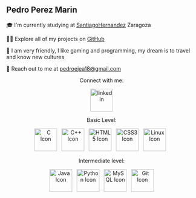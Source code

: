 Pedro Perez Marin
----------------------------------------

🎓 I'm currently studying at [SantiagoHernandez](https://www.iessantiagohernandez.com/) Zaragoza

👨‍💻 Explore all of my projects on [GitHub](https://github.com/pedroejea18?tab=repositories)

💬 I am very friendly, I like gaming and programming, my dream is to travel and know new cultures

📧 Reach out to me at pedroejea18@gmail.com

<p align="center">Connect with me:</p>

<p align="center">
  <a href="https://www.google.com" target="_blank">
    <img src="https://github.com/pedroejea18/pedroejea18/assets/88318900/247293fc-c7ed-4e34-8f88-a0ece0be5c44" alt="linkedin" width="60" height="60">
  </a>
</p>

<p align="center">Basic Level:</p>
<div align="center">
  <img src="https://raw.githubusercontent.com/jmnote/z-icons/master/svg/c.svg" alt="C Icon" width="60" height="60" style="margin-right: 8px;">
  <img src="https://raw.githubusercontent.com/jmnote/z-icons/master/svg/cpp.svg" alt="C++ Icon" width="60" height="60" style="margin-right: 8px;">
  <img src="https://github.com/pedroejea18/pedroejea18/assets/88318900/d23fc64a-7fc3-4d46-9c15-1c4d70e64645" alt="HTML5 Icon" width="60" height="60" style="margin-right: 8px;">
  <img src="https://github.com/pedroejea18/pedroejea18/assets/88318900/f7caf4bd-9504-4569-b584-f2c3ffc0286b" alt="CSS3 Icon" width="60" height="60" style="margin-right: 8px;">
  <img src="https://github.com/pedroejea18/pedroejea18/assets/88318900/062bd61e-c70f-4875-b564-837a70fe3f2a" alt="Linux Icon" width="60" height="60" style="margin-right: 8px;">
  
</div>

<p align="center">Intermediate level:</p>

<div align="center">
  <img src="https://raw.githubusercontent.com/jmnote/z-icons/master/svg/java.svg" alt="Java Icon" width="60" height="60" style="margin-right: 8px;">
  <img src="https://raw.githubusercontent.com/jmnote/z-icons/master/svg/python.svg" alt="Python Icon" width="60" height="60" style="margin-right: 8px;">
  <img src="https://github.com/pedroejea18/pedroejea18/assets/88318900/3171feb2-de9f-4c79-a205-a6f72a754582" alt="MySQL Icon" width="60" height="60" style="margin-right: 8px;">
  <img src="https://raw.githubusercontent.com/jmnote/z-icons/master/svg/git.svg" alt="Git Icon" width="60" height="60">
</div>














